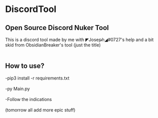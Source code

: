 # DiscordTool

## Open Source Discord Nuker Tool

This is a discord tool made by me with ◤Joseթh◢#0727's help and a bit skid from ObsidianBreaker's tool (just the title)
<br> <br/>
## How to use?

-pip3 install -r requirements.txt
<br> <br/>
-py Main.py
<br> <br/>
-Follow the indications 
<br> <br/>
(tomorrow all add more epic stuff)
